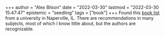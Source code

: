 +++
author = "Alex Bilson"
date = "2022-03-30"
lastmod = "2022-03-30 15:47:47"
epistemic = "seedling"
tags = ["book"]
+++
Found this [book list](https://www.northcentralcollege.edu/sites/default/files/documents/2020-04/shimer%20great%20books%20reading%20list%202019.pdf) from a university in Naperville, IL. There are recommendations in many subjects, most of which I know little about, but the authors are recognizable.
